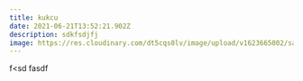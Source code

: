 ```yaml
---
title: kukcu
date: 2021-06-21T13:52:21.902Z
description: sdkfsdjfj
image: https://res.cloudinary.com/dt5cqs0lv/image/upload/v1623665002/sample.jpg
---
```

f<sd fasdf